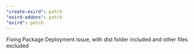 ```yaml
---
"create-exird": patch
"exird-addons": patch
"exird": patch
---
```


Fixing Package Deployment issue, with dist folder included and other files excluded